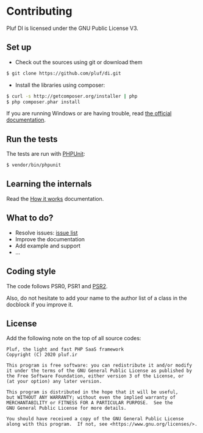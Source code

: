 # Contributing

Pluf DI is licensed under the GNU Public License V3.


## Set up

* Check out the sources using git or download them

```bash
$ git clone https://github.com/pluf/di.git
```

* Install the libraries using composer:

```bash
$ curl -s http://getcomposer.org/installer | php
$ php composer.phar install
```

If you are running Windows or are having trouble, read [the official documentation](http://getcomposer.org/doc/00-intro.md#installation).


## Run the tests

The tests are run with [PHPUnit](http://www.phpunit.de/manual/current/en/installation.html):

```bash
$ vendor/bin/phpunit 
```


## Learning the internals

Read the [How it works](doc/how-it-works.md) documentation.


## What to do?

- Resolve issues: [issue list](https://github.com/pluf/di/issues)
- Improve the documentation
- Add example and support
- ...


## Coding style

The code follows PSR0, PSR1 and [PSR2](https://github.com/php-fig/fig-standards/blob/master/accepted/PSR-2-coding-style-guide.md).

Also, do not hesitate to add your name to the author list of a class in the docblock if you improve it.


## License

Add the following note on the top of all source codes:


    Pluf, the light and fast PHP SaaS framework
    Copyright (C) 2020 pluf.ir

    This program is free software: you can redistribute it and/or modify
    it under the terms of the GNU General Public License as published by
    the Free Software Foundation, either version 3 of the License, or
    (at your option) any later version.

    This program is distributed in the hope that it will be useful,
    but WITHOUT ANY WARRANTY; without even the implied warranty of
    MERCHANTABILITY or FITNESS FOR A PARTICULAR PURPOSE.  See the
    GNU General Public License for more details.

    You should have received a copy of the GNU General Public License
    along with this program.  If not, see <https://www.gnu.org/licenses/>.


